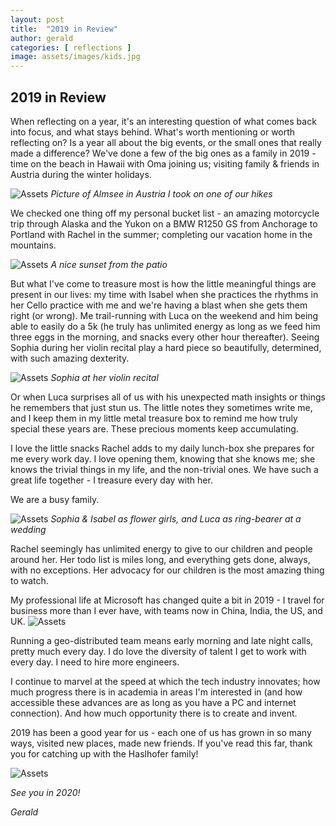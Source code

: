 ```yaml
---
layout: post
title:  "2019 in Review"
author: gerald
categories: [ reflections ]
image: assets/images/kids.jpg
---
```


2019 in Review 
---

When reflecting on a year, it's an interesting question of what comes back into focus, and what stays behind. What's worth mentioning or worth reflecting on? Is a year all about the big events, or the small ones that really made a difference? We've done a few of the big ones as a family in 2019 - time on the beach in Hawaii with Oma joining us; visiting family & friends in Austria during the winter holidays.

![Assets](/assets/images/almsee.jpg)
_Picture of Almsee in Austria I took on one of our hikes_

We checked one thing off my personal bucket list - an amazing motorcycle trip through Alaska and the Yukon on a BMW R1250 GS from Anchorage to Portland with Rachel in the summer; completing our vacation home in the mountains. 

![Assets](/assets/images/patio.jpg)
_A nice sunset from the patio_

But what I've come to treasure most is how the little meaningful things are present in our lives: my time with Isabel when she practices the rhythms in her Cello practice with me and we're having a blast when she gets them right (or wrong). Me trail-running with Luca on the weekend and him being able to easily do a 5k (he truly has unlimited energy as long as we feed him three eggs in the morning, and snacks every other hour thereafter). Seeing Sophia during her violin recital play a hard piece so beautifully, determined, with such amazing dexterity. 

![Assets](/assets/images/sophia2.jpg)
_Sophia at her violin recital_

Or when Luca surprises all of us with his unexpected math insights or things he remembers that just stun us. The little notes they sometimes write me, and I keep them in my little metal treasure box to remind me how truly special these years are. These precious moments keep accumulating.

I love the little snacks Rachel adds to my daily lunch-box she prepares for me every work day. I love opening them, knowing that she knows me; she knows the trivial things in my life, and the non-trivial ones. We have such a great life together - I treasure every day with her.    

We are a busy family. 

![Assets](/assets/images/family2.jpg)
_Sophia & Isabel as flower girls, and Luca as ring-bearer at a wedding_

Rachel seemingly has unlimited energy to give to our children and people around her. Her todo list is miles long, and everything gets done, always, with no exceptions. Her advocacy for our children is the most amazing thing to watch.  

My professional life at Microsoft has changed quite a bit in 2019 - I travel for business more than I ever have, with teams now in China, India, the US, and UK. 
![Assets](/assets/images/flight.jpg)

Running a geo-distributed team means early morning and late night calls, pretty much every day. I do love the diversity of talent I get to work with every day. I need to hire more engineers.  

I continue to marvel at the speed at which the tech industry innovates; how much progress there is in academia in areas I'm interested in (and how accessible these advances are as long as you have a PC and internet connection). And how much opportunity there is to create and invent. 

2019 has been a good year for us - each one of us has grown in so many ways, visited new places, made new friends. If you've read this far, thank you for catching up with the Haslhofer family!

![Assets](/assets/images/couple2.jpg)


_See you in 2020!_

_Gerald_

